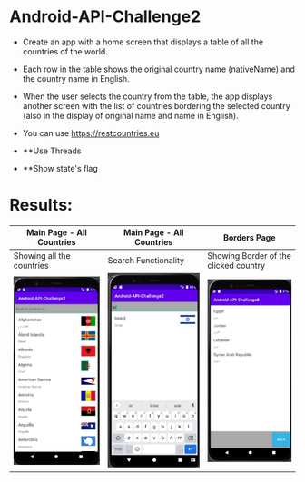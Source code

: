 # Android-API-Challenge2
- Create an app with a home screen that displays a table of all the countries of the world.

- Each row in the table shows the original country name (nativeName) and the country name in English.

- When the user selects the country from the table, the app displays another screen with the list of countries bordering the selected country (also in the display of original name and name in English).

- You can use https://restcountries.eu

- **Use Threads 

- **Show state's flag

# Results:

<p align="center">

| Main Page - All Countries  | Main Page - All Countries | Borders Page |
| ------------- | ------------- | ------------- |
| Showing all the countries  | Search Functionality  | Showing Border of the clicked country  |
| <img src="https://github.com/yonisho52/Android-API-Challenge2/blob/main/Result%20Images/home-screen.jpg" width="250" >  | <img src="https://github.com/yonisho52/Android-API-Challenge2/blob/main/Result%20Images/search.jpg" width="250" >  | <img src="https://github.com/yonisho52/Android-API-Challenge2/blob/main/Result%20Images/borders.jpg" width="250" >  |
</p>

